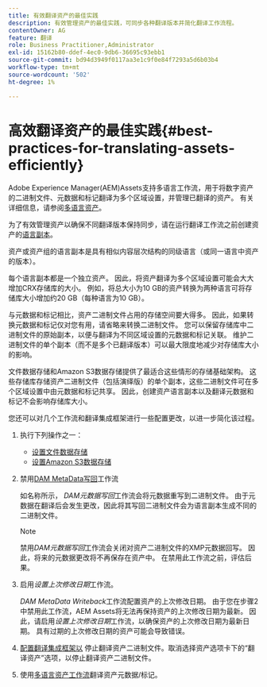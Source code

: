 ```yaml
---
title: 有效翻译资产的最佳实践
description: 有效管理资产的最佳实践，可同步各种翻译版本并简化翻译工作流程。
contentOwner: AG
feature: 翻译
role: Business Practitioner,Administrator
exl-id: 15162b80-ddef-4ec0-9db6-36695c93ebb1
source-git-commit: bd94d3949f0117aa3e1c9f0e84f7293a5d6b03b4
workflow-type: tm+mt
source-wordcount: '502'
ht-degree: 1%

---
```


# 高效翻译资产的最佳实践{#best-practices-for-translating-assets-efficiently}

Adobe Experience Manager(AEM)Assets支持多语言工作流，用于将数字资产的二进制文件、元数据和标记翻译为多个区域设置，并管理已翻译的资产。 有关详细信息，请参阅[多语言资产](multilingual-assets.md)。

为了有效管理资产以确保不同翻译版本保持同步，请在运行翻译工作流之前创建资产的[语言副本](preparing-assets-for-translation.md)。

资产或资产组的语言副本是具有相似内容层次结构的同级语言（或同一语言中资产的版本）。

每个语言副本都是一个独立资产。 因此，将资产翻译为多个区域设置可能会大大增加CRX存储库的大小。 例如，将总大小为10 GB的资产转换为两种语言可将存储库大小增加约20 GB（每种语言为10 GB）。

与元数据和标记相比，资产二进制文件占用的存储空间要大得多。 因此，如果转换元数据和标记仅对您有用，请省略来转换二进制文件。 您可以保留存储库中二进制文件的原始副本，以便与翻译为不同区域设置的元数据和标记关联。 维护二进制文件的单个副本（而不是多个已翻译版本）可以最大限度地减少对存储库大小的影响。

文件数据存储和Amazon S3数据存储提供了最适合这些情形的存储基础架构。 这些存储库存储资产二进制文件（包括演绎版）的单个副本，这些二进制文件可在多个区域设置中由元数据和标记共享。 因此，创建资产语言副本以及翻译元数据和标记不会影响存储库大小。

您还可以对几个工作流和翻译集成框架进行一些配置更改，以进一步简化该过程。

1. 执行下列操作之一：

   * [设置文件数据存储](/help/sites-deploying/data-store-config.md)
   * [设置Amazon S3数据存储](/help/sites-deploying/data-store-config.md)

1. 禁用[DAM MetaData写回](/help/sites-administering/workflow-offloader.md#disable-offloading)工作流

   如名称所示， *DAM元数据写回*&#x200B;工作流会将元数据重写到二进制文件。 由于元数据在翻译后会发生更改，因此将其写回二进制文件会为语言副本生成不同的二进制文件。

   >[!NOTE]
   >
   >禁用&#x200B;*DAM元数据写回*&#x200B;工作流会关闭对资产二进制文件的XMP元数据回写。 因此，将来的元数据更改将不再保存在资产中。 在禁用此工作流之前，评估后果。

1. 启用&#x200B;*设置上次修改日期*&#x200B;工作流。

   *DAM MetaData Writeback*&#x200B;工作流配置资产的上次修改日期。 由于您在步骤2中禁用此工作流，AEM Assets将无法再保持资产的上次修改日期为最新。 因此，请启用&#x200B;*设置上次修改日期*&#x200B;工作流，以确保资产的上次修改日期为最新日期。 具有过期的上次修改日期的资产可能会导致错误。

1. [配置翻译集成框架以](/help/sites-administering/tc-tic.md) 停止翻译资产二进制文件。取消选择资产选项卡下的“翻译资产”选项，以停止翻译资产二进制文件。
1. 使用[多语言资产工作流](multilingual-assets.md)翻译资产元数据/标记。

